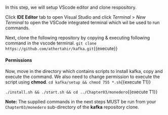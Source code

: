 In this step, we will setup VScode editor and clone respository.

Click **IDE Editor** tab to open Visual Studio and click _Terminal_ > _New Terminal_ to open the VSCode integrated terminal which wil be used to run commands.

Next, clone the following repository by copying & executing following command in the vscode terminal.
`git clone https://github.com/athertahir/kafka.git`{{execute}}

#### Permissions
Now, move in the directory which contains scripts to install kafka, copy and execute the command. We also need to change permission to execute the script using **chmod**.
`cd kafka/setup && chmod 755 *.sh`{{execute T1}} 

`./install.sh && ./start.sh && cd ../Chapter03/monedero`{{execute T1}} 

**Note:**
The supplied commands in the next steps MUST be run from your `Chapter03/monedero` sub-directory of the **kafka** repository clone.